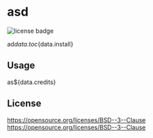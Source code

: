 # asd
![license badge](https://img.shields.io/badge/license-BSD--3--Clause-blue)

ad${data.toc}${data.install}

## Usage
as${data.credits}

## License
https://opensource.org/licenses/BSD--3--Clause
https://opensource.org/licenses/BSD--3--Clause
